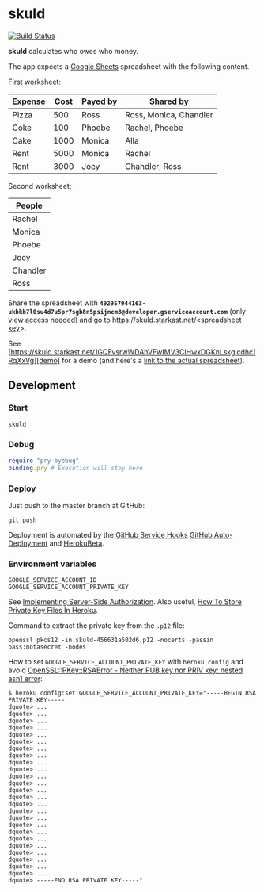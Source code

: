 # skuld

[![Build Status](https://travis-ci.org/dentarg/skuld.svg?branch=master)](https://travis-ci.org/dentarg/skuld)

**skuld** calculates who owes who money.

The app expects a [Google Sheets](http://www.google.com/sheets/about/) spreadsheet with the following content.

First worksheet:

| Expense | Cost | Payed by | Shared by              |
|---------|------|----------|------------------------|
| Pizza   | 500  | Ross     | Ross, Monica, Chandler |
| Coke    | 100  | Phoebe   | Rachel, Phoebe         |
| Cake    | 1000 | Monica   | Alla                   |
| Rent    | 5000 | Monica   | Rachel                 |
| Rent    | 3000 | Joey     | Chandler, Ross         |

Second worksheet:

| People   |
|----------|
| Rachel   |
| Monica   |
| Phoebe   |
| Joey     |
| Chandler |
| Ross     |

Share the spreadsheet with **`492957944163-ukbkb7l0su4d7u5pr7sgb8n5psijncm8@developer.gserviceaccount.com`** (only view access needed) and go to https://skuld.starkast.net/<[spreadsheet key]>.

See [https://skuld.starkast.net/1GQFvsrwWDAhVFwIMV3ClHwxDGKnLskgicdhc1RqXxVg][demo] for a demo (and here's a [link to the actual spreadsheet][demosheet]).

[spreadsheet key]: https://productforums.google.com/forum/#!topic/docs/Vx0rggpH9nQ
[demo]: https://skuld.starkast.net/1GQFvsrwWDAhVFwIMV3ClHwxDGKnLskgicdhc1RqXxVg
[demosheet]: https://docs.google.com/spreadsheets/d/1GQFvsrwWDAhVFwIMV3ClHwxDGKnLskgicdhc1RqXxVg/pubhtml

## Development

### Start

    skuld

### Debug

```ruby
require "pry-byebug"
binding.pry # Execution will stop here
```

### Deploy

Just push to the master branch at GitHub:

    git push

Deployment is automated by the [GitHub Service Hooks](https://github.com/github/github-services) [GitHub Auto-Deployment] and [HerokuBeta].

[GitHub Auto-Deployment]: https://github.com/github/github-services/blob/master/lib/services/auto_deploy.rb
[HerokuBeta]: https://github.com/github/github-services/blob/master/lib/services/heroku_beta.rb

### Environment variables

    GOOGLE_SERVICE_ACCOUNT_ID
    GOOGLE_SERVICE_ACCOUNT_PRIVATE_KEY

See [Implementing Server-Side Authorization](https://developers.google.com/drive/web/auth/web-server). Also useful, [How To Store Private Key Files In Heroku](http://ar.zu.my/how-to-store-private-key-files-in-heroku/).

Command to extract the private key from the `.p12` file:

    openssl pkcs12 -in skuld-456631a502d6.p12 -nocerts -passin pass:notasecret -nodes

How to set `GOOGLE_SERVICE_ACCOUNT_PRIVATE_KEY` with `heroku config` and avoid [OpenSSL::PKey::RSAError - Neither PUB key nor PRIV key: nested asn1 error](https://github.com/opscode-cookbooks/jenkins/issues/148#issuecomment-72346950):

    $ heroku config:set GOOGLE_SERVICE_ACCOUNT_PRIVATE_KEY="-----BEGIN RSA PRIVATE KEY-----
    dquote> ...
    dquote> ...
    dquote> ...
    dquote> ...
    dquote> ...
    dquote> ...
    dquote> ...
    dquote> ...
    dquote> ...
    dquote> ...
    dquote> ...
    dquote> ...
    dquote> ...
    dquote> ...
    dquote> ...
    dquote> ...
    dquote> ...
    dquote> ...
    dquote> ...
    dquote> ...
    dquote> ...
    dquote> ...
    dquote> ...
    dquote> ...
    dquote> ...
    dquote> -----END RSA PRIVATE KEY-----"
